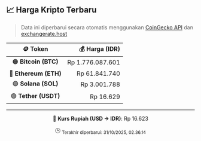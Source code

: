 

<!-- HARGA_KRIPTO -->
## 📈 Harga Kripto Terbaru

> Data ini diperbarui secara otomatis menggunakan [CoinGecko API](https://www.coingecko.com/) dan [exchangerate.host](https://exchangerate.host/)

<div align="center">

| 🪙 Token | 💰 Harga (IDR) |
|:------:|---------------:|
| 🟠 **Bitcoin (BTC)**   | Rp 1.776.087.601 |
| 🔵 **Ethereum (ETH)**  | Rp 61.841.740 |
| 🟣 **Solana (SOL)**    | Rp 3.001.788 |
| 🟢 **Tether (USDT)**   | Rp 16.629 |

---

💱 **Kurs Rupiah (USD → IDR)**: Rp 16.623

🕒 <sub>Terakhir diperbarui: 31/10/2025, 02.36.14</sub>

</div>
<!-- /HARGA_KRIPTO -->